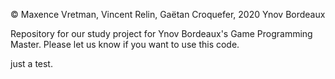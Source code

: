 © Maxence Vretman, Vincent Relin, Gaëtan Croquefer, 2020 Ynov Bordeaux

Repository for our study project for Ynov Bordeaux's Game Programming Master. Please let us know if you want to use this code.

just a test.